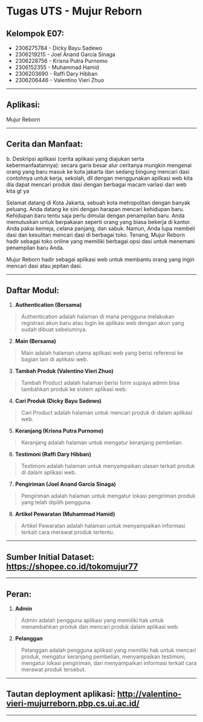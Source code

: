 # Tugas UTS - Mujur Reborn

## Kelompok E07:
- 2306275784 - Dicky Bayu Sadewo
- 2306219215 - Joel Anand Garcia Sinaga
- 2306228756 - Krisna Putra Purnomo
- 2306152355 - Muhammad Hamid
- 2306203690 - Raffi Dary Hibban
- 2306206446 - Valentino Vieri Zhuo
<hr>

## Aplikasi:
Mujur Reborn

<hr>

## Cerita dan Manfaat:
b. Deskripsi aplikasi (cerita aplikasi yang diajukan serta kebermanfaatannya):
secara garis besar alur ceritanya mungkin mengenai orang yang baru masuk ke kota jakarta dan sedang bingung mencari dasi contohnya untuk kerja, sekolah, dll dengan menggunakan apilkasi web kita dia dapat mencari produk dasi dengan berbagai macam variasi dari web kita gt ya

Selamat datang di Kota Jakarta, sebuah kota metropolitan dengan banyak peluang. Anda datang ke sini dengan harapan mencari kehidupan baru. Kehidupan baru tentu saja perlu dimulai dengan penampilan baru. Anda memutuskan untuk berpakaian seperti orang yang biasa bekerja di kantor. Anda pakai kemeja, celana panjang, dan sabuk. Namun, Anda lupa membeli dasi dan kesulitan mencari dasi di berbagai toko. Tenang, Mujur Reborn hadir sebagai toko online yang memiliki berbagai opsi dasi untuk menemani penampilan baru Anda. 

Mujur Reborn hadir sebagai aplikasi web untuk membantu orang yang ingin mencari dasi atau jepitan dasi.
<hr>

## Daftar Modul:
1. **Authentication (Bersama)**
> Authentication adalah halaman di mana pengguna melakukan registrasi akun baru atau login ke aplikasi web dengan akun yang sudah dibuat sebelumnya.
2. **Main (Bersama)**
> Main adalah halaman utama aplikasi web yang berisi referensi ke bagian lain di aplikasi web.
3. **Tambah Produk (Valentino Vieri Zhuo)**
> Tambah Product adalah halaman berisi form supaya admin bisa tambahkan produk ke sistem aplikasi web.
4. **Cari Produk (Dicky Bayu Sadewo)**
> Cari Product adalah halaman untuk mencari produk di dalam aplikasi web.
5. **Keranjang (Krisna Putra Purnomo)**
> Keranjang adalah halaman untuk mengatur keranjang pembelian.
6. **Testimoni (Raffi Dary Hibban)**
> Testimoni adalah halaman untuk menyampaikan ulasan terkait produk di dalam aplikasi web.
7. **Pengiriman (Joel Anand Garcia Sinaga)**
> Pengiriman adalah halaman untuk mengatur lokasi pengiriman produk yang telah dipilih pengguna.
8. **Artikel Pewaratan (Muhammad Hamid)**
> Artikel Pewaratan adalah halaman untuk menyampaikan informasi terkait cara merawat produk tertentu.

<hr>

## Sumber Initial Dataset: https://shopee.co.id/tokomujur77

<hr>

## Peran:
1. **Admin**
> Admin adalah pengguna aplikasi yang memiliki hak untuk menambahkan produk dan mencari produk dalam aplikasi web.
2. **Pelanggan**
> Pelanggan adalah pengguna aplikasi yang memiliki hak untuk mencari produk, mengatur keranjang pembelian, menyampaikan testimoni, mengatur lokasi pengiriman, dan menyampaikan informasi terkait cara merawat produk tersebut.

<hr>

## Tautan deployment aplikasi: http://valentino-vieri-mujurreborn.pbp.cs.ui.ac.id/

<hr>